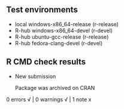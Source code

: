 ## Test environments
- local windows-x86_64-release (r-release)
- R-hub windows-x86_64-devel (r-devel)
- R-hub ubuntu-gcc-release (r-release)
- R-hub fedora-clang-devel (r-devel)

## R CMD check results

- New submission
  
  Package was archived on CRAN
  
0 errors √ | 0 warnings √ | 1 note x
